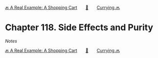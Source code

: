 [🔙 A Real Example: A Shopping Cart][previous-chapter]&nbsp;&nbsp;&nbsp;&nbsp;&nbsp;&nbsp;&nbsp;[🏡][readme]&nbsp;&nbsp;&nbsp;&nbsp;&nbsp;&nbsp;&nbsp;[Currying 🔜][upcoming-chapter]

# Chapter 118. Side Effects and Purity

_Notes_

[🔙 A Real Example: A Shopping Cart][previous-chapter]&nbsp;&nbsp;&nbsp;&nbsp;&nbsp;&nbsp;&nbsp;[🏡][readme]&nbsp;&nbsp;&nbsp;&nbsp;&nbsp;&nbsp;&nbsp;[Currying 🔜][upcoming-chapter]

[readme]: README.md
[previous-chapter]: ch117-a-real-example-a-shopping-cart.md
[upcoming-chapter]: ch119-currying.md